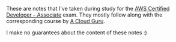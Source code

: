 These are notes that I've taken during study for the [AWS Certified Developer - Associate](https://aws.amazon.com/certification/certified-developer-associate/) exam. They mostly follow along with the corresponding course by [A Cloud Guru](https://acloud.guru).

I make no guarantees about the content of these notes :)